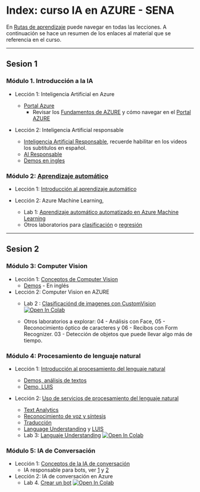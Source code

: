 # Index: curso IA en AZURE - SENA


En [Rutas de aprendizaje](https://docs.microsoft.com/learn/certifications/azure-ai-fundamentals) puede navegar en todas las lecciones. A continuación se hace un resumen de los enlaces al material que se referencia en el curso.

---

## Sesion 1

### Módulo 1. Introducción a la IA

* Lección 1: Inteligencia Artificial en Azure
    
    * [Portal Azure](https://portal.azure.com)
      * Revisar los [Fundamentos de AZURE](https://docs.microsoft.com/es-es/learn/paths/az-900-describe-cloud-concepts/) y cómo navegar en el [Portal AZURE](https://docs.microsoft.com/es-es/learn/modules/tour-azure-portal/)

* Lección 2: Inteligencia Artificial responsable 
  
    * [Inteligencia Artificial Responsable](https://docs.microsoft.com/es-es/learn/modules/get-started-ai-fundamentals/8-understand-responsible-ai?ns-enrollment-type=LearningPath&ns-enrollment-id=learn.wwl.get-started-with-artificial-intelligence-on-azure), recuerde habilitar en los videos los subtitulos en español.
    * [AI Responsable](https://www.microsoft.com/es-mx/ai/responsible-ai?rtc=2&activetab=pivot1:primaryr6)
    * [Demos en ingles](https://aidemos.microsoft.com/responsible-conversational-ai/building-a-trustworthy-bot)

### Módulo 2: [Aprendizaje automático](https://aka.ms/no-code-ml-spa)

* Lección 1: [Introducción al aprendizaje automático](https://docs.microsoft.com/es-es/learn/paths/get-started-with-artificial-intelligence-on-azure/)

* Lección 2: Azure Machine Learning, 
  * Lab 1: [Aprendizaje automático automatizado en Azure Machine Learning](https://docs.microsoft.com/es-mx/learn/modules/use-automated-machine-learning/)
  * Otros laboratorios para [clasificación](https://docs.microsoft.com/es-es/learn/modules/create-classification-model-azure-machine-learning-designer/) o [regresión](https://docs.microsoft.com/es-es/learn/modules/create-regression-model-azure-machine-learning-designer/)

---

## Sesion 2

### Módulo 3: Computer Vision

* Lección 1: [Conceptos de Computer Vision](https://aka.ms/explore-computer-vision-spa)
  * [Demos](https://aidemos.microsoft.com/computer-vision) - En inglés
* Lección 2: Computer Vision en AZURE
  * Lab 2 : [Clasificaciónd de imagenes con CustomVision](https://docs.microsoft.com/es-es/learn/modules/classify-images-custom-vision/ )   [![Open In Colab](https://colab.research.google.com/assets/colab-badge.svg)](https://colab.research.google.com/github/jcorredorc/mslearn-ai900/blob/main/02-ImageClassification.ipynb)

  * Otros laboratorios a explorar: 04 - Análisis con Face, 05 - Reconocimiento óptico de caracteres y 06 - Recibos con Form Recognizer. 03 - Detección de objetos que puede llevar algo más de tiempo.

### Módulo 4: Procesamiento de lenguaje natural

* Lección 1: [Introducción al procesamiento del lenguaje natural](https://aka.ms/explore-nlp-spa)
  * [Demos, análisis de textos](https://aidemos.microsoft.com/text-analytics)
  * [Demo, LUIS](https://aidemos.microsoft.com/luis/demo)

* Lección 2: [Uso de servicios de procesamiento del lenguaje natural](https://aka.ms/explore-nlp-spa)
  * [Text Analytics](07%20-%20Text%20Analytics.ipynb)
  * [Reconocimiento de voz y síntesis](08%20-%20Speech.ipynb)
  * [Traducción](09%20-%20Translation.ipynb)
  * [Language Understanding](10%20-%20Language%20Understanding.ipynb) y [LUIS](www.luis.ai)
  * Lab 3: [Languaje Understanding](https://docs.microsoft.com/es-es/learn/modules/create-language-model-with-language-understanding/)  [![Open In Colab](https://colab.research.google.com/assets/colab-badge.svg)](https://colab.research.google.com/github/jcorredorc/mslearn-ai900/blob/main/10%20-%20Language%20Understanding.ipynb)

### Módulo 5: IA de Conversación

* Lección 1: [Conceptos de la IA de conversación](https://aka.ms/explore-bots-spa)
  * IA responsable para bots, ver [1](https://www.microsoft.com/research/publication/responsible-bots/) y [2](https://aidemos.microsoft.com/responsible-conversational-ai/building-a-trustworthy-bot)
  <!-- * [Demo de bot](https://www.microsoft.com/es-es/research/project/health-bot/) -->
* Lección 2: IA de conversación en Azure
  * Lab 4. [Crear un bot](https://docs.microsoft.com/es-es/learn/modules/build-faq-chatbot-qna-maker-azure-bot-service/)  [![Open In Colab](https://colab.research.google.com/assets/colab-badge.svg)](https://colab.research.google.com/github/jcorredorc/mslearn-ai900/blob/main/11%20-%20QnA%20Bot.ipynb)
